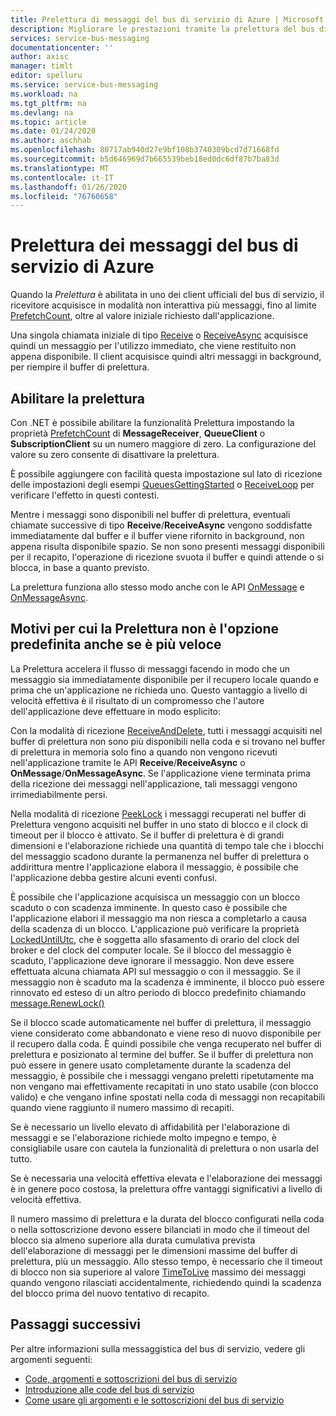 ```yaml
---
title: Prelettura di messaggi del bus di servizio di Azure | Microsoft Docs
description: Migliorare le prestazioni tramite la prelettura del bus di servizio di Azure. I messaggi sono immediatamente disponibili per il recupero locale prima che vengano richiesti dall'applicazione.
services: service-bus-messaging
documentationcenter: ''
author: axisc
manager: timlt
editor: spelluru
ms.service: service-bus-messaging
ms.workload: na
ms.tgt_pltfrm: na
ms.devlang: na
ms.topic: article
ms.date: 01/24/2020
ms.author: aschhab
ms.openlocfilehash: 80717ab940d27e9bf108b3740309bcd7d71668fd
ms.sourcegitcommit: b5d646969d7b665539beb18ed0dc6df87b7ba83d
ms.translationtype: MT
ms.contentlocale: it-IT
ms.lasthandoff: 01/26/2020
ms.locfileid: "76760658"
---
```

# <a name="prefetch-azure-service-bus-messages"></a>Prelettura dei messaggi del bus di servizio di Azure

Quando la *Prelettura* è abilitata in uno dei client ufficiali del bus di servizio, il ricevitore acquisisce in modalità non interattiva più messaggi, fino al limite [PrefetchCount](/dotnet/api/microsoft.azure.servicebus.queueclient.prefetchcount#Microsoft_Azure_ServiceBus_QueueClient_PrefetchCount), oltre al valore iniziale richiesto dall'applicazione.

Una singola chiamata iniziale di tipo [Receive](/dotnet/api/microsoft.servicebus.messaging.queueclient.receive) o [ReceiveAsync](/dotnet/api/microsoft.azure.servicebus.core.messagereceiver.receiveasync) acquisisce quindi un messaggio per l'utilizzo immediato, che viene restituito non appena disponibile. Il client acquisisce quindi altri messaggi in background, per riempire il buffer di prelettura.

## <a name="enable-prefetch"></a>Abilitare la prelettura

Con .NET è possibile abilitare la funzionalità Prelettura impostando la proprietà [PrefetchCount](/dotnet/api/microsoft.azure.servicebus.queueclient.prefetchcount#Microsoft_Azure_ServiceBus_QueueClient_PrefetchCount) di **MessageReceiver**, **QueueClient** o **SubscriptionClient** su un numero maggiore di zero. La configurazione del valore su zero consente di disattivare la prelettura.

È possibile aggiungere con facilità questa impostazione sul lato di ricezione delle impostazioni degli esempi [QueuesGettingStarted](https://github.com/Azure/azure-service-bus/tree/master/samples/DotNet/Microsoft.ServiceBus.Messaging/QueuesGettingStarted) o [ReceiveLoop](https://github.com/Azure/azure-service-bus/tree/master/samples/DotNet/Microsoft.ServiceBus.Messaging/ReceiveLoop) per verificare l'effetto in questi contesti.

Mentre i messaggi sono disponibili nel buffer di prelettura, eventuali chiamate successive di tipo **Receive**/**ReceiveAsync** vengono soddisfatte immediatamente dal buffer e il buffer viene rifornito in background, non appena risulta disponibile spazio. Se non sono presenti messaggi disponibili per il recapito, l'operazione di ricezione svuota il buffer e quindi attende o si blocca, in base a quanto previsto.

La prelettura funziona allo stesso modo anche con le API [OnMessage](/dotnet/api/microsoft.servicebus.messaging.queueclient.onmessage) e [OnMessageAsync](/dotnet/api/microsoft.servicebus.messaging.queueclient.onmessageasync).

## <a name="if-it-is-faster-why-is-prefetch-not-the-default-option"></a>Motivi per cui la Prelettura non è l'opzione predefinita anche se è più veloce

La Prelettura accelera il flusso di messaggi facendo in modo che un messaggio sia immediatamente disponibile per il recupero locale quando e prima che un'applicazione ne richieda uno. Questo vantaggio a livello di velocità effettiva è il risultato di un compromesso che l'autore dell'applicazione deve effettuare in modo esplicito:

Con la modalità di ricezione [ReceiveAndDelete](/dotnet/api/microsoft.servicebus.messaging.receivemode), tutti i messaggi acquisiti nel buffer di prelettura non sono più disponibili nella coda e si trovano nel buffer di prelettura in memoria solo fino a quando non vengono ricevuti nell'applicazione tramite le API **Receive**/**ReceiveAsync** o **OnMessage**/**OnMessageAsync**. Se l'applicazione viene terminata prima della ricezione dei messaggi nell'applicazione, tali messaggi vengono irrimediabilmente persi.

Nella modalità di ricezione [PeekLock](/dotnet/api/microsoft.servicebus.messaging.receivemode#Microsoft_ServiceBus_Messaging_ReceiveMode_PeekLock) i messaggi recuperati nel buffer di Prelettura vengono acquisiti nel buffer in uno stato di blocco e il clock di timeout per il blocco è attivato. Se il buffer di prelettura è di grandi dimensioni e l'elaborazione richiede una quantità di tempo tale che i blocchi del messaggio scadono durante la permanenza nel buffer di prelettura o addirittura mentre l'applicazione elabora il messaggio, è possibile che l'applicazione debba gestire alcuni eventi confusi.

È possibile che l'applicazione acquisisca un messaggio con un blocco scaduto o con scadenza imminente. In questo caso è possibile che l'applicazione elabori il messaggio ma non riesca a completarlo a causa della scadenza di un blocco. L'applicazione può verificare la proprietà [LockedUntilUtc](/dotnet/api/microsoft.azure.servicebus.message.systempropertiescollection.lockeduntilutc), che è soggetta allo sfasamento di orario del clock del broker e del clock del computer locale. Se il blocco del messaggio è scaduto, l'applicazione deve ignorare il messaggio. Non deve essere effettuata alcuna chiamata API sul messaggio o con il messaggio. Se il messaggio non è scaduto ma la scadenza è imminente, il blocco può essere rinnovato ed esteso di un altro periodo di blocco predefinito chiamando [message.RenewLock()](/dotnet/api/microsoft.azure.servicebus.core.messagereceiver.renewlockasync#Microsoft_Azure_ServiceBus_Core_MessageReceiver_RenewLockAsync_System_String_)

Se il blocco scade automaticamente nel buffer di prelettura, il messaggio viene considerato come abbandonato e viene reso di nuovo disponibile per il recupero dalla coda. È quindi possibile che venga recuperato nel buffer di prelettura e posizionato al termine del buffer. Se il buffer di prelettura non può essere in genere usato completamente durante la scadenza del messaggio, è possibile che i messaggi vengano preletti ripetutamente ma non vengano mai effettivamente recapitati in uno stato usabile (con blocco valido) e che vengano infine spostati nella coda di messaggi non recapitabili quando viene raggiunto il numero massimo di recapiti.

Se è necessario un livello elevato di affidabilità per l'elaborazione di messaggi e se l'elaborazione richiede molto impegno e tempo, è consigliabile usare con cautela la funzionalità di prelettura o non usarla del tutto.

Se è necessaria una velocità effettiva elevata e l'elaborazione dei messaggi è in genere poco costosa, la prelettura offre vantaggi significativi a livello di velocità effettiva.

Il numero massimo di prelettura e la durata del blocco configurati nella coda o nella sottoscrizione devono essere bilanciati in modo che il timeout del blocco sia almeno superiore alla durata cumulativa prevista dell'elaborazione di messaggi per le dimensioni massime del buffer di prelettura, più un messaggio. Allo stesso tempo, è necessario che il timeout di blocco non sia superiore al valore [TimeToLive](/dotnet/api/microsoft.azure.servicebus.message.timetolive#Microsoft_Azure_ServiceBus_Message_TimeToLive) massimo dei messaggi quando vengono rilasciati accidentalmente, richiedendo quindi la scadenza del blocco prima del nuovo tentativo di recapito.

## <a name="next-steps"></a>Passaggi successivi

Per altre informazioni sulla messaggistica del bus di servizio, vedere gli argomenti seguenti:

* [Code, argomenti e sottoscrizioni del bus di servizio](service-bus-queues-topics-subscriptions.md)
* [Introduzione alle code del bus di servizio](service-bus-dotnet-get-started-with-queues.md)
* [Come usare gli argomenti e le sottoscrizioni del bus di servizio](service-bus-dotnet-how-to-use-topics-subscriptions.md)
